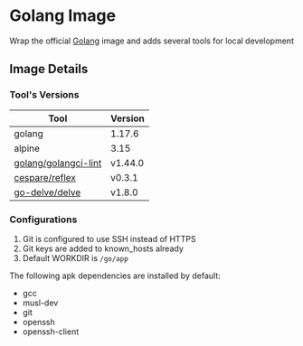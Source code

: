 # Golang Image

Wrap the official [Golang](https://hub.docker.com/_/golang) image and adds several
tools for local development

## Image Details

### Tool's Versions

| Tool | Version |
| - | - |
| golang | 1.17.6 |
| alpine | 3.15 |
| [golang/golangci-lint](https://golangci-lint.run) | v1.44.0 |
| [cespare/reflex](https://github.com/cespare/reflex) | v0.3.1 |
| [go-delve/delve](https://github.com/go-delve/delve) | v1.8.0 |

### Configurations

1. Git is configured to use SSH instead of HTTPS
2. Git keys are added to known_hosts already
3. Default WORKDIR is `/go/app`

The following apk dependencies are installed by default:

- gcc
- musl-dev
- git
- openssh
- openssh-client
